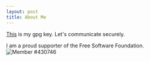 ```yaml
---
layout: post
title: About Me
---
```


[This](https://pgp.mit.edu/pks/lookup?op=get&search=0x1A204E4A3C792C2A)
is my gpg key. Let's communicate securely.

I am a proud supporter of the Free Software Foundation.
![Member #430746](http://static.fsf.org/nosvn/associate/crm/430746.png)
